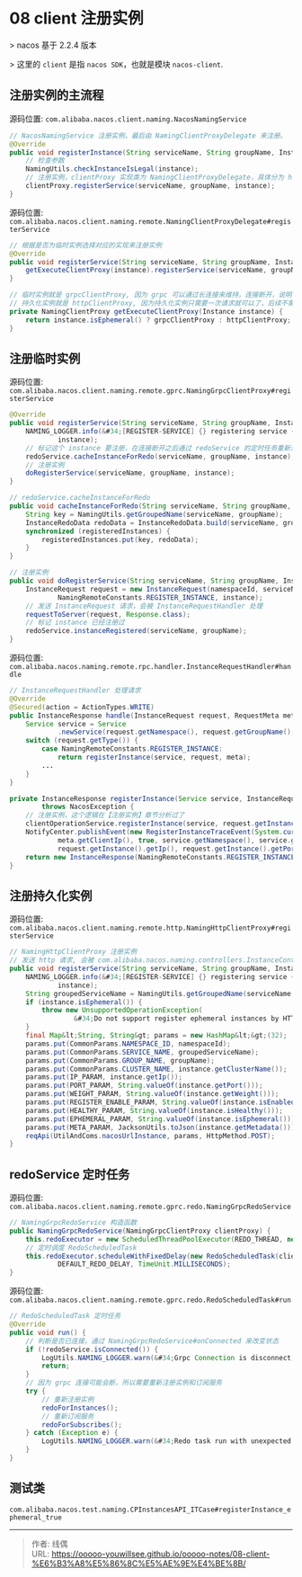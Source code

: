 # 08 client 注册实例


&gt; nacos 基于 2.2.4 版本

&gt; 这里的 `client` 是指 `nacos SDK`，也就是模块 `nacos-client`.

## 注册实例的主流程

源码位置: `com.alibaba.nacos.client.naming.NacosNamingService`

```java
// NacosNamingService 注册实例，最后由 NamingClientProxyDelegate 来注册。
@Override
public void registerInstance(String serviceName, String groupName, Instance instance) throws NacosException {
    // 检查参数
    NamingUtils.checkInstanceIsLegal(instance);
    // 注册实例，clientProxy 实现类为 NamingClientProxyDelegate，具体分为 httpClientProxy 和 grpcClientProxy
    clientProxy.registerService(serviceName, groupName, instance);
}
```

源码位置: `com.alibaba.nacos.client.naming.remote.NamingClientProxyDelegate#registerService`

```java
// 根据是否为临时实例选择对应的实现来注册实例
@Override
public void registerService(String serviceName, String groupName, Instance instance) throws NacosException {
    getExecuteClientProxy(instance).registerService(serviceName, groupName, instance);
}

// 临时实例就是 grpcClientProxy, 因为 grpc 可以通过长连接来维持，连接断开，说明临时实例注销了
// 持久化实例就是 httpClientProxy, 因为持久化实例只需要一次请求就可以了，后续不需要维持
private NamingClientProxy getExecuteClientProxy(Instance instance) {
    return instance.isEphemeral() ? grpcClientProxy : httpClientProxy;
}
```

## 注册临时实例

源码位置: `com.alibaba.nacos.client.naming.remote.gprc.NamingGrpcClientProxy#registerService`

```java
@Override
public void registerService(String serviceName, String groupName, Instance instance) throws NacosException {
    NAMING_LOGGER.info(&#34;[REGISTER-SERVICE] {} registering service {} with instance {}&#34;, namespaceId, serviceName,
            instance);
    // 标记这个 instance 要注册，在连接断开之后通过 redoService 的定时任务重新注册
    redoService.cacheInstanceForRedo(serviceName, groupName, instance);
    // 注册实例
    doRegisterService(serviceName, groupName, instance);
}

// redoService.cacheInstanceForRedo 
public void cacheInstanceForRedo(String serviceName, String groupName, Instance instance) {
    String key = NamingUtils.getGroupedName(serviceName, groupName);
    InstanceRedoData redoData = InstanceRedoData.build(serviceName, groupName, instance);
    synchronized (registeredInstances) {
        registeredInstances.put(key, redoData);
    }
}

// 注册实例
public void doRegisterService(String serviceName, String groupName, Instance instance) throws NacosException {
    InstanceRequest request = new InstanceRequest(namespaceId, serviceName, groupName,
            NamingRemoteConstants.REGISTER_INSTANCE, instance);
    // 发送 InstanceRequest 请求，会被 InstanceRequestHandler 处理
    requestToServer(request, Response.class);
    // 标记 instance 已经注册过
    redoService.instanceRegistered(serviceName, groupName);
}
```

源码位置: `com.alibaba.nacos.naming.remote.rpc.handler.InstanceRequestHandler#handle`

```java
// InstanceRequestHandler 处理请求
@Override
@Secured(action = ActionTypes.WRITE)
public InstanceResponse handle(InstanceRequest request, RequestMeta meta) throws NacosException {
    Service service = Service
            .newService(request.getNamespace(), request.getGroupName(), request.getServiceName(), true);
    switch (request.getType()) {
        case NamingRemoteConstants.REGISTER_INSTANCE:
            return registerInstance(service, request, meta);
        ...
    }
}

private InstanceResponse registerInstance(Service service, InstanceRequest request, RequestMeta meta)
        throws NacosException {
    // 注册实例，这个逻辑在【注册实例】章节分析过了
    clientOperationService.registerInstance(service, request.getInstance(), meta.getConnectionId());
    NotifyCenter.publishEvent(new RegisterInstanceTraceEvent(System.currentTimeMillis(),
            meta.getClientIp(), true, service.getNamespace(), service.getGroup(), service.getName(),
            request.getInstance().getIp(), request.getInstance().getPort()));
    return new InstanceResponse(NamingRemoteConstants.REGISTER_INSTANCE);
}
```

## 注册持久化实例

源码位置: `com.alibaba.nacos.client.naming.remote.http.NamingHttpClientProxy#registerService`

```java
// NamingHttpClientProxy 注册实例
// 发送 http 请求, 会被 com.alibaba.nacos.naming.controllers.InstanceController#register 处理, 这个逻辑在【注册实例】章节分析过了
public void registerService(String serviceName, String groupName, Instance instance) throws NacosException {
    NAMING_LOGGER.info(&#34;[REGISTER-SERVICE] {} registering service {} with instance: {}&#34;, namespaceId, serviceName,
            instance);
    String groupedServiceName = NamingUtils.getGroupedName(serviceName, groupName);
    if (instance.isEphemeral()) {
        throw new UnsupportedOperationException(
                &#34;Do not support register ephemeral instances by HTTP, please use gRPC replaced.&#34;);
    }
    final Map&lt;String, String&gt; params = new HashMap&lt;&gt;(32);
    params.put(CommonParams.NAMESPACE_ID, namespaceId);
    params.put(CommonParams.SERVICE_NAME, groupedServiceName);
    params.put(CommonParams.GROUP_NAME, groupName);
    params.put(CommonParams.CLUSTER_NAME, instance.getClusterName());
    params.put(IP_PARAM, instance.getIp());
    params.put(PORT_PARAM, String.valueOf(instance.getPort()));
    params.put(WEIGHT_PARAM, String.valueOf(instance.getWeight()));
    params.put(REGISTER_ENABLE_PARAM, String.valueOf(instance.isEnabled()));
    params.put(HEALTHY_PARAM, String.valueOf(instance.isHealthy()));
    params.put(EPHEMERAL_PARAM, String.valueOf(instance.isEphemeral()));
    params.put(META_PARAM, JacksonUtils.toJson(instance.getMetadata()));
    reqApi(UtilAndComs.nacosUrlInstance, params, HttpMethod.POST);
}
```

## redoService 定时任务

源码位置: `com.alibaba.nacos.client.naming.remote.gprc.redo.NamingGrpcRedoService`

```java
// NamingGrpcRedoService 构造函数
public NamingGrpcRedoService(NamingGrpcClientProxy clientProxy) {
    this.redoExecutor = new ScheduledThreadPoolExecutor(REDO_THREAD, new NameThreadFactory(REDO_THREAD_NAME));
    // 定时调度 RedoScheduledTask
    this.redoExecutor.scheduleWithFixedDelay(new RedoScheduledTask(clientProxy, this), DEFAULT_REDO_DELAY,
            DEFAULT_REDO_DELAY, TimeUnit.MILLISECONDS);
}
```

源码位置: `com.alibaba.nacos.client.naming.remote.gprc.redo.RedoScheduledTask#run`

```java
// RedoScheduledTask 定时任务
@Override
public void run() {
    // 判断是否已连接，通过 NamingGrpcRedoService#onConnected 来改变状态
    if (!redoService.isConnected()) {
        LogUtils.NAMING_LOGGER.warn(&#34;Grpc Connection is disconnect, skip current redo task&#34;);
        return;
    }
    // 因为 grpc 连接可能会断，所以需要重新注册实例和订阅服务
    try {
        // 重新注册实例
        redoForInstances();
        // 重新订阅服务
        redoForSubscribes();
    } catch (Exception e) {
        LogUtils.NAMING_LOGGER.warn(&#34;Redo task run with unexpected exception: &#34;, e);
    }
}
```

## 测试类

`com.alibaba.nacos.test.naming.CPInstancesAPI_ITCase#registerInstance_ephemeral_true`

---

> 作者: 线偶  
> URL: https://ooooo-youwillsee.github.io/ooooo-notes/08-client-%E6%B3%A8%E5%86%8C%E5%AE%9E%E4%BE%8B/  

